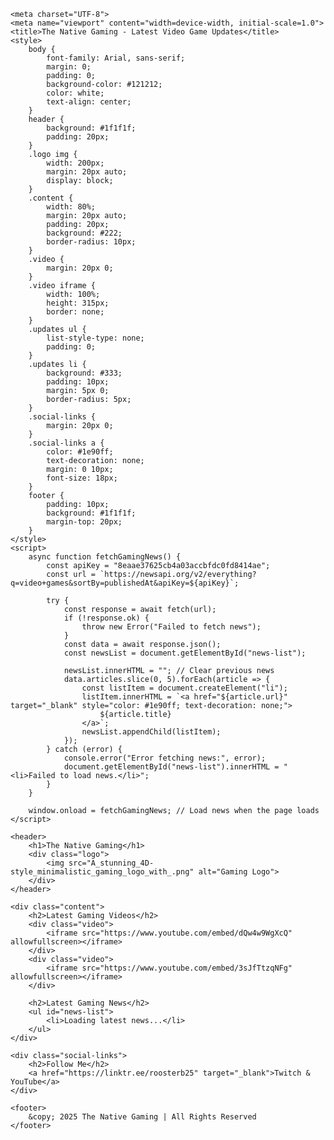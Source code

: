 <html lang="en">
<head>

    <meta charset="UTF-8">
    <meta name="viewport" content="width=device-width, initial-scale=1.0">
    <title>The Native Gaming - Latest Video Game Updates</title>
    <style>
        body {
            font-family: Arial, sans-serif;
            margin: 0;
            padding: 0;
            background-color: #121212;
            color: white;
            text-align: center;
        }
        header {
            background: #1f1f1f;
            padding: 20px;
        }
        .logo img {
            width: 200px;
            margin: 20px auto;
            display: block;
        }
        .content {
            width: 80%;
            margin: 20px auto;
            padding: 20px;
            background: #222;
            border-radius: 10px;
        }
        .video {
            margin: 20px 0;
        }
        .video iframe {
            width: 100%;
            height: 315px;
            border: none;
        }
        .updates ul {
            list-style-type: none;
            padding: 0;
        }
        .updates li {
            background: #333;
            padding: 10px;
            margin: 5px 0;
            border-radius: 5px;
        }
        .social-links {
            margin: 20px 0;
        }
        .social-links a {
            color: #1e90ff;
            text-decoration: none;
            margin: 0 10px;
            font-size: 18px;
        }
        footer {
            padding: 10px;
            background: #1f1f1f;
            margin-top: 20px;
        }
    </style>
    <script>
        async function fetchGamingNews() {
            const apiKey = "8eaae37625cb4a03accbfdc0fd8414ae";
            const url = `https://newsapi.org/v2/everything?q=video+games&sortBy=publishedAt&apiKey=${apiKey}`;

            try {
                const response = await fetch(url);
                if (!response.ok) {
                    throw new Error("Failed to fetch news");
                }
                const data = await response.json();
                const newsList = document.getElementById("news-list");

                newsList.innerHTML = ""; // Clear previous news
                data.articles.slice(0, 5).forEach(article => {
                    const listItem = document.createElement("li");
                    listItem.innerHTML = `<a href="${article.url}" target="_blank" style="color: #1e90ff; text-decoration: none;">
                        ${article.title}
                    </a>`;
                    newsList.appendChild(listItem);
                });
            } catch (error) {
                console.error("Error fetching news:", error);
                document.getElementById("news-list").innerHTML = "<li>Failed to load news.</li>";
            }
        }

        window.onload = fetchGamingNews; // Load news when the page loads
    </script>
</head>
<body>

    <header>
        <h1>The Native Gaming</h1>
        <div class="logo">
            <img src="A_stunning_4D-style_minimalistic_gaming_logo_with_.png" alt="Gaming Logo">
        </div>
    </header>

    <div class="content">
        <h2>Latest Gaming Videos</h2>
        <div class="video">
            <iframe src="https://www.youtube.com/embed/dQw4w9WgXcQ" allowfullscreen></iframe>
        </div>
        <div class="video">
            <iframe src="https://www.youtube.com/embed/3sJfTtzqNFg" allowfullscreen></iframe>
        </div>

        <h2>Latest Gaming News</h2>
        <ul id="news-list">
            <li>Loading latest news...</li>
        </ul>
    </div>

    <div class="social-links">
        <h2>Follow Me</h2>
        <a href="https://linktr.ee/roosterb25" target="_blank">Twitch & YouTube</a>
    </div>

    <footer>
        &copy; 2025 The Native Gaming | All Rights Reserved
    </footer>

</body>
</html>
